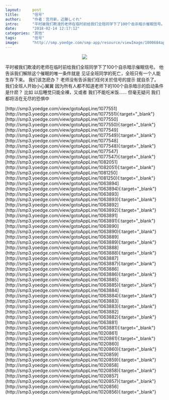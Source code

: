 ```yaml
---
layout:     post
title:      "信号"
author:     "作者：宫月新，近藤しぐれ"
intro:      "平时被我们欺凌的老师在临时前给我们全班同学下了100个自杀暗示催眠信号。 他告诉我们解除这个催眠的唯一条件就是 见证全班同学的死亡，全班只有一个人能生存下来。 我们该怎麽办？ 老师没有告诉我们任何关於信号的提示 就自杀了。 我们全班人开始小心翼翼 因为所有人都不知道老师下的100个自杀暗示的启动条件是什麽？ 比如 以后睡觉只能全裸，又或者 我们不能吃米饭…… 但毫无疑问 我们都将活在无尽的恐惧中"
date:       "2018-02-14 12:17:12"
categories: "其他"
tags:       "信号"
image:      "http://smp.yoedge.com/smp-app/resource/viewImage/1000684appline.png"
---
```

<div style="text-align: center">
<p><img src="http://smp.yoedge.com/smp-app/resource/viewImage/1000684appline.png"/></p>
</div>
<p class="post-meta">
<span>平时被我们欺凌的老师在临时前给我们全班同学下了100个自杀暗示催眠信号。 他告诉我们解除这个催眠的唯一条件就是 见证全班同学的死亡，全班只有一个人能生存下来。 我们该怎麽办？ 老师没有告诉我们任何关於信号的提示 就自杀了。 我们全班人开始小心翼翼 因为所有人都不知道老师下的100个自杀暗示的启动条件是什麽？ 比如 以后睡觉只能全裸，又或者 我们不能吃米饭…… 但毫无疑问 我们都将活在无尽的恐惧中</span>
</p>
[http://smp3.yoedge.com/view/gotoAppLine/1077551](http://smp3.yoedge.com/view/gotoAppLine/1077551){:target="_blank"}
[http://smp3.yoedge.com/view/gotoAppLine/1077550](http://smp3.yoedge.com/view/gotoAppLine/1077550){:target="_blank"}
[http://smp3.yoedge.com/view/gotoAppLine/1077549](http://smp3.yoedge.com/view/gotoAppLine/1077549){:target="_blank"}
[http://smp3.yoedge.com/view/gotoAppLine/1077548](http://smp3.yoedge.com/view/gotoAppLine/1077548){:target="_blank"}
[http://smp3.yoedge.com/view/gotoAppLine/1077547](http://smp3.yoedge.com/view/gotoAppLine/1077547){:target="_blank"}
[http://smp3.yoedge.com/view/gotoAppLine/1082051](http://smp3.yoedge.com/view/gotoAppLine/1082051){:target="_blank"}
[http://smp3.yoedge.com/view/gotoAppLine/1081250](http://smp3.yoedge.com/view/gotoAppLine/1081250){:target="_blank"}
[http://smp3.yoedge.com/view/gotoAppLine/1063894](http://smp3.yoedge.com/view/gotoAppLine/1063894){:target="_blank"}
[http://smp3.yoedge.com/view/gotoAppLine/1063893](http://smp3.yoedge.com/view/gotoAppLine/1063893){:target="_blank"}
[http://smp3.yoedge.com/view/gotoAppLine/1063892](http://smp3.yoedge.com/view/gotoAppLine/1063892){:target="_blank"}
[http://smp3.yoedge.com/view/gotoAppLine/1063891](http://smp3.yoedge.com/view/gotoAppLine/1063891){:target="_blank"}
[http://smp3.yoedge.com/view/gotoAppLine/1063890](http://smp3.yoedge.com/view/gotoAppLine/1063890){:target="_blank"}
[http://smp3.yoedge.com/view/gotoAppLine/1063889](http://smp3.yoedge.com/view/gotoAppLine/1063889){:target="_blank"}
[http://smp3.yoedge.com/view/gotoAppLine/1063888](http://smp3.yoedge.com/view/gotoAppLine/1063888){:target="_blank"}
[http://smp3.yoedge.com/view/gotoAppLine/1063887](http://smp3.yoedge.com/view/gotoAppLine/1063887){:target="_blank"}
[http://smp3.yoedge.com/view/gotoAppLine/1063886](http://smp3.yoedge.com/view/gotoAppLine/1063886){:target="_blank"}
[http://smp3.yoedge.com/view/gotoAppLine/1063885](http://smp3.yoedge.com/view/gotoAppLine/1063885){:target="_blank"}
[http://smp3.yoedge.com/view/gotoAppLine/1063884](http://smp3.yoedge.com/view/gotoAppLine/1063884){:target="_blank"}
[http://smp3.yoedge.com/view/gotoAppLine/1063883](http://smp3.yoedge.com/view/gotoAppLine/1063883){:target="_blank"}
[http://smp3.yoedge.com/view/gotoAppLine/1063882](http://smp3.yoedge.com/view/gotoAppLine/1063882){:target="_blank"}
[http://smp3.yoedge.com/view/gotoAppLine/1063881](http://smp3.yoedge.com/view/gotoAppLine/1063881){:target="_blank"}
[http://smp3.yoedge.com/view/gotoAppLine/1020861](http://smp3.yoedge.com/view/gotoAppLine/1020861){:target="_blank"}
[http://smp3.yoedge.com/view/gotoAppLine/1020860](http://smp3.yoedge.com/view/gotoAppLine/1020860){:target="_blank"}
[http://smp3.yoedge.com/view/gotoAppLine/1020859](http://smp3.yoedge.com/view/gotoAppLine/1020859){:target="_blank"}
[http://smp3.yoedge.com/view/gotoAppLine/1020858](http://smp3.yoedge.com/view/gotoAppLine/1020858){:target="_blank"}
[http://smp3.yoedge.com/view/gotoAppLine/1020857](http://smp3.yoedge.com/view/gotoAppLine/1020857){:target="_blank"}
[http://smp3.yoedge.com/view/gotoAppLine/1020856](http://smp3.yoedge.com/view/gotoAppLine/1020856){:target="_blank"}


